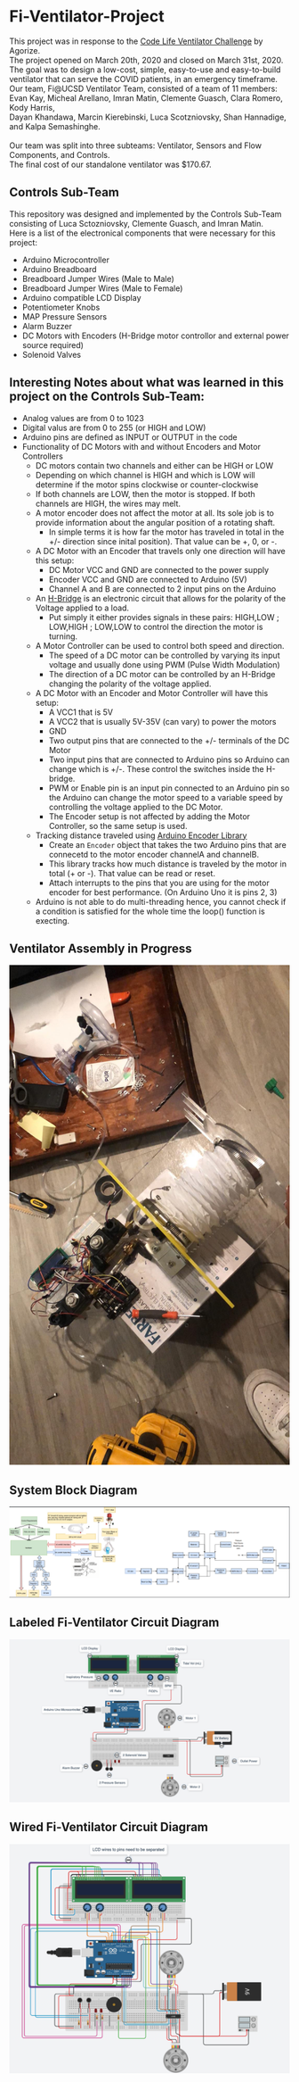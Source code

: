 # Fi-Ventilator-Project
This project was in response to the [Code Life Ventilator Challenge](https://www.agorize.com/en/challenges/code-life-challenge?t=nlalEJjOc1pDmRCro-y3JA) by Agorize. <br />
The project opened on March 20th, 2020 and closed on March 31st, 2020. <br />
The goal was to design a low-cost, simple, easy-to-use and easy-to-build ventilator that can serve the COVID patients, in an emergency timeframe. <br />
Our team, Fi@UCSD Ventilator Team, consisted of a team of 11 members: Evan Kay, Micheal Arellano, Imran Matin, Clemente Guasch, Clara Romero, Kody Harris, <br />
Dayan Khandawa, Marcin Kierebinski, Luca Scotzniovsky, Shan Hannadige, and Kalpa Semashinghe. <br />
<br />
Our team was split into three subteams: Ventilator, Sensors and Flow Components, and Controls. <br />
The final cost of our standalone ventilator was $170.67. <br />

## Controls Sub-Team
This repository was designed and implemented by the Controls Sub-Team consisting of Luca Sctozniovsky, Clemente Guasch, and Imran Matin.<br />
Here is a list of the electronical components that were necessary for this project:
- Arduino Microcontroller
- Arduino Breadboard
- Breadboard Jumper Wires (Male to Male)
- Breadboard Jumper Wires (Male to Female)
- Arduino compatible LCD Display
- Potentiometer Knobs
- MAP Pressure Sensors
- Alarm Buzzer
- DC Motors with Encoders (H-Bridge motor controllor and external power source required)
- Solenoid Valves

## Interesting Notes about what was learned in this project on the Controls Sub-Team:
- Analog values are from 0 to 1023
- Digital valus are from 0 to 255 (or HIGH and LOW)
- Arduino pins are defined as INPUT or OUTPUT in the code
- Functionality of DC Motors with and without Encoders and Motor Controllers
    - DC motors contain two channels and either can be HIGH or LOW
    - Depending on which channel is HIGH and which is LOW will determine if the motor spins clockwise or counter-clockwise
    - If both channels are LOW, then the motor is stopped. If both channels are HIGH, the wires may melt.
    - A motor encoder does not affect the motor at all. Its sole job is to provide information about the angular position of a rotating shaft.
        - In simple terms it is how far the motor has traveled in total in the +/- direction since inital position). That value can be +, 0, or -.
    - A DC Motor with an Encoder that travels only one direction will have this setup:
        - DC Motor VCC and GND are connected to the power supply
        - Encoder VCC and GND are connected to Arduino (5V)
        - Channel A and B are connected to 2 input pins on the Arduino
    - An [H-Bridge](https://lastminuteengineers.com/l293d-dc-motor-arduino-tutorial/) is an electronic circuit that allows for the polarity of the Voltage applied to a load.
        - Put simply it either provides signals in these pairs: HIGH,LOW ; LOW,HIGH ; LOW,LOW to control the direction the motor is turning.
    -  A Motor Controller can be used to control both speed and direction.
        - The speed of a DC motor can be controlled by varying its input voltage and usually done using PWM (Pulse Width Modulation)
        - The direction of a DC motor can be controlled by an H-Bridge changing the polarity of the voltage applied.
    - A DC Motor with an Encoder and Motor Controller will have this setup:
        - A VCC1 that is 5V
        - A VCC2 that is usually 5V-35V (can vary) to power the motors
        - GND
        - Two output pins that are connected to the +/- terminals of the DC Motor
        - Two input pins that are connected to Arduino pins so Arduino can change which is +/-. These control the switches inside the H-bridge.
        - PWM or Enable pin is an input pin connected to an Arduino pin so the Arduino can change the motor speed to a variable speed by controlling the voltage applied to the DC Motor.
        - The Encoder setup is not affected by adding the Motor Controller, so the same setup is used.
    - Tracking distance traveled using [Arduino Encoder Library](https://www.pjrc.com/teensy/td_libs_Encoder.html)
        - Create an `Encoder` object that takes the two Arduino pins that are connecetd to the motor encoder channelA and channelB.
        - This library tracks how much distance is traveled by the motor in total (+ or -). That value can be read or reset.
        - Attach interrupts to the pins that you are using for the motor encoder for best performance. (On Arduino Uno it is pins 2, 3)
    - Arduino is not able to do multi-threading hence, you cannot check if a condition is satisfied for the whole time the loop() function is execting.


## Ventilator Assembly in Progress
<img src="images/Ventilator In Progress.jpg">

## System Block Diagram
<img src="images/System Block Diagram.png">


## Labeled Fi-Ventilator Circuit Diagram
<img src="images/Fi-Ventilator Circuit Diagram.png">

## Wired Fi-Ventilator Circuit Diagram
<img src="images/Wired Fi-Ventilator Circut Diagram.png">
